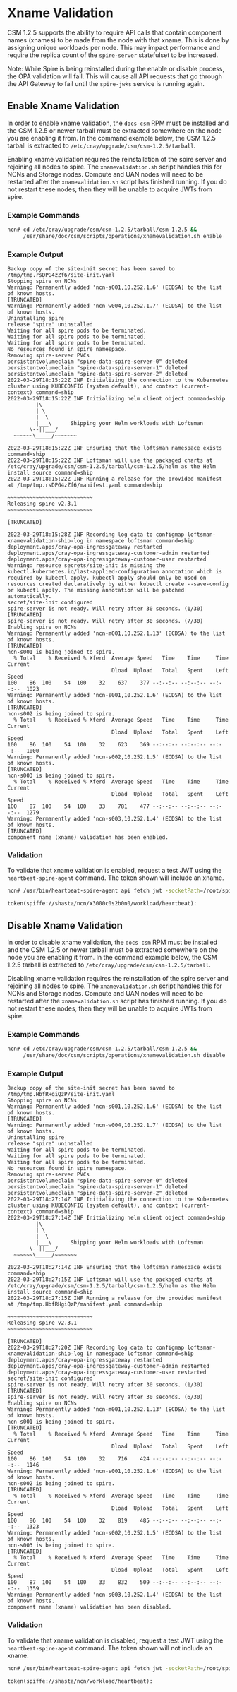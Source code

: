 # Xname Validation

CSM 1.2.5 supports the ability to require API calls that contain component names (xnames) to be
made from the node with that xname. This is done by assigning unique workloads per
node. This may impact performance and require the replica count of the
`spire-server` statefulset to be increased.

Note: While Spire is being reinstalled during the enable or disable process, the
OPA validation will fail. This will cause all API requests that go through the
API Gateway to fail until the `spire-jwks` service is running again.

## Enable Xname Validation

In order to enable xname validation, the `docs-csm` RPM must be installed and the
CSM 1.2.5 or newer tarball must be extracted somewhere on the node you are enabling it
from. In the command example below, the CSM 1.2.5 tarball is extracted to
`/etc/cray/upgrade/csm/csm-1.2.5/tarball`.

Enabling xname validation requires the reinstallation of the spire server and
rejoining all nodes to spire. The `xnamevalidation.sh` script handles this for
NCNs and Storage nodes. Compute and UAN nodes will need to be restarted after
the `xnamevalidation.sh` script has finished running. If you do not restart
these nodes, then they will be unable to acquire JWTs from spire.

### Example Commands

```bash
ncn# cd /etc/cray/upgrade/csm/csm-1.2.5/tarball/csm-1.2.5 &&
     /usr/share/doc/csm/scripts/operations/xnamevalidation.sh enable
```

### Example Output

```screen
Backup copy of the site-init secret has been saved to /tmp/tmp.rsDPG4zZf6/site-init.yaml
Stopping spire on NCNs
Warning: Permanently added 'ncn-s001,10.252.1.6' (ECDSA) to the list of known hosts.
[TRUNCATED]
Warning: Permanently added 'ncn-w004,10.252.1.7' (ECDSA) to the list of known hosts.
Uninstalling spire
release "spire" uninstalled
Waiting for all spire pods to be terminated.
Waiting for all spire pods to be terminated.
Waiting for all spire pods to be terminated.
No resources found in spire namespace.
Removing spire-server PVCs
persistentvolumeclaim "spire-data-spire-server-0" deleted
persistentvolumeclaim "spire-data-spire-server-1" deleted
persistentvolumeclaim "spire-data-spire-server-2" deleted
2022-03-29T18:15:22Z INF Initializing the connection to the Kubernetes cluster using KUBECONFIG (system default), and context (current-context) command=ship
2022-03-29T18:15:22Z INF Initializing helm client object command=ship
         |\
         | \
         |  \
         |___\      Shipping your Helm workloads with Loftsman
       \--||___/
  ~~~~~~\_____/~~~~~~~

2022-03-29T18:15:22Z INF Ensuring that the loftsman namespace exists command=ship
2022-03-29T18:15:22Z INF Loftsman will use the packaged charts at /etc/cray/upgrade/csm/csm-1.2.5/tarball/csm-1.2.5/helm as the Helm install source command=ship
2022-03-29T18:15:22Z INF Running a release for the provided manifest at /tmp/tmp.rsDPG4zZf6/manifest.yaml command=ship

~~~~~~~~~~~~~~~~~~~~~~~~~~~
Releasing spire v2.3.1
~~~~~~~~~~~~~~~~~~~~~~~~~~~

[TRUNCATED]

2022-03-29T18:15:28Z INF Recording log data to configmap loftsman-xnamevalidation-ship-log in namespace loftsman command=ship
deployment.apps/cray-opa-ingressgateway restarted
deployment.apps/cray-opa-ingressgateway-customer-admin restarted
deployment.apps/cray-opa-ingressgateway-customer-user restarted
Warning: resource secrets/site-init is missing the kubectl.kubernetes.io/last-applied-configuration annotation which is required by kubectl apply. kubectl apply should only be used on resources created declaratively by either kubectl create --save-config or kubectl apply. The missing annotation will be patched automatically.
secret/site-init configured
spire-server is not ready. Will retry after 30 seconds. (1/30)
[TRUNCATED]
spire-server is not ready. Will retry after 30 seconds. (7/30)
Enabling spire on NCNs
Warning: Permanently added 'ncn-m001,10.252.1.13' (ECDSA) to the list of known hosts.
[TRUNCATED]
ncn-s001 is being joined to spire.
  % Total    % Received % Xferd  Average Speed   Time    Time     Time  Current
                                 Dload  Upload   Total   Spent    Left  Speed
100    86  100    54  100    32    637    377 --:--:-- --:--:-- --:--:--  1023
Warning: Permanently added 'ncn-s001,10.252.1.6' (ECDSA) to the list of known hosts.
[TRUNCATED]
ncn-s002 is being joined to spire.
  % Total    % Received % Xferd  Average Speed   Time    Time     Time  Current
                                 Dload  Upload   Total   Spent    Left  Speed
100    86  100    54  100    32    623    369 --:--:-- --:--:-- --:--:--  1000
Warning: Permanently added 'ncn-s002,10.252.1.5' (ECDSA) to the list of known hosts.
[TRUNCATED]
ncn-s003 is being joined to spire.
  % Total    % Received % Xferd  Average Speed   Time    Time     Time  Current
                                 Dload  Upload   Total   Spent    Left  Speed
100    87  100    54  100    33    781    477 --:--:-- --:--:-- --:--:--  1279
Warning: Permanently added 'ncn-s003,10.252.1.4' (ECDSA) to the list of known hosts.
[TRUNCATED]
component name (xname) validation has been enabled.
```

### Validation

To validate that xname validation is enabled, request a test JWT using the
`heartbeat-spire-agent` command. The token shown will include an xname.

```bash
ncn# /usr/bin/heartbeat-spire-agent api fetch jwt -socketPath=/root/spire/agent.sock -audience test | head -n1
```

```text
token(spiffe://shasta/ncn/x3000c0s2b0n0/workload/heartbeat):
```

## Disable Xname Validation

In order to disable xname validation, the `docs-csm` RPM must be installed and the
CSM 1.2.5 or newer tarball must be extracted somewhere on the node you are enabling it
from. In the command example below, the CSM 1.2.5 tarball is extracted to
`/etc/cray/upgrade/csm/csm-1.2.5/tarball`.

Disabling xname validation requires the reinstallation of the spire server and
rejoining all nodes to spire. The `xnamevalidation.sh` script handles this for
NCNs and Storage nodes. Compute and UAN nodes will need to be restarted after
the `xnamevalidation.sh` script has finished running. If you do not restart
these nodes, then they will be unable to acquire JWTs from spire.

### Example Commands

```bash
ncn# cd /etc/cray/upgrade/csm/csm-1.2.5/tarball/csm-1.2.5 &&
     /usr/share/doc/csm/scripts/operations/xnamevalidation.sh disable
```

### Example Output

```screen
Backup copy of the site-init secret has been saved to /tmp/tmp.HbfRHgiQzP/site-init.yaml
Stopping spire on NCNs
Warning: Permanently added 'ncn-s001,10.252.1.6' (ECDSA) to the list of known hosts.
[TRUNCATED]
Warning: Permanently added 'ncn-w004,10.252.1.7' (ECDSA) to the list of known hosts.
Uninstalling spire
release "spire" uninstalled
Waiting for all spire pods to be terminated.
Waiting for all spire pods to be terminated.
Waiting for all spire pods to be terminated.
No resources found in spire namespace.
Removing spire-server PVCs
persistentvolumeclaim "spire-data-spire-server-0" deleted
persistentvolumeclaim "spire-data-spire-server-1" deleted
persistentvolumeclaim "spire-data-spire-server-2" deleted
2022-03-29T18:27:14Z INF Initializing the connection to the Kubernetes cluster using KUBECONFIG (system default), and context (current-context) command=ship
2022-03-29T18:27:14Z INF Initializing helm client object command=ship
         |\
         | \
         |  \
         |___\      Shipping your Helm workloads with Loftsman
       \--||___/
  ~~~~~~\_____/~~~~~~~

2022-03-29T18:27:14Z INF Ensuring that the loftsman namespace exists command=ship
2022-03-29T18:27:15Z INF Loftsman will use the packaged charts at /etc/cray/upgrade/csm/csm-1.2.5/tarball/csm-1.2.5/helm as the Helm install source command=ship
2022-03-29T18:27:15Z INF Running a release for the provided manifest at /tmp/tmp.HbfRHgiQzP/manifest.yaml command=ship

~~~~~~~~~~~~~~~~~~~~~~~~~~~
Releasing spire v2.3.1
~~~~~~~~~~~~~~~~~~~~~~~~~~~

[TRUNCATED]
2022-03-29T18:27:20Z INF Recording log data to configmap loftsman-xnamevalidation-ship-log in namespace loftsman command=ship
deployment.apps/cray-opa-ingressgateway restarted
deployment.apps/cray-opa-ingressgateway-customer-admin restarted
deployment.apps/cray-opa-ingressgateway-customer-user restarted
secret/site-init configured
spire-server is not ready. Will retry after 30 seconds. (1/30)
[TRUNCATED]
spire-server is not ready. Will retry after 30 seconds. (6/30)
Enabling spire on NCNs
Warning: Permanently added 'ncn-m001,10.252.1.13' (ECDSA) to the list of known hosts.
ncn-s001 is being joined to spire.
[TRUNCATED]
  % Total    % Received % Xferd  Average Speed   Time    Time     Time  Current
                                 Dload  Upload   Total   Spent    Left  Speed
100    86  100    54  100    32    716    424 --:--:-- --:--:-- --:--:--  1146
Warning: Permanently added 'ncn-s001,10.252.1.6' (ECDSA) to the list of known hosts.
ncn-s002 is being joined to spire.
[TRUNCATED]
  % Total    % Received % Xferd  Average Speed   Time    Time     Time  Current
                                 Dload  Upload   Total   Spent    Left  Speed
100    86  100    54  100    32    819    485 --:--:-- --:--:-- --:--:--  1323
Warning: Permanently added 'ncn-s002,10.252.1.5' (ECDSA) to the list of known hosts.
ncn-s003 is being joined to spire.
[TRUNCATED]
  % Total    % Received % Xferd  Average Speed   Time    Time     Time  Current
                                 Dload  Upload   Total   Spent    Left  Speed
100    87  100    54  100    33    832    509 --:--:-- --:--:-- --:--:--  1359
Warning: Permanently added 'ncn-s003,10.252.1.4' (ECDSA) to the list of known hosts.
component name (xname) validation has been disabled.
```

### Validation

To validate that xname validation is disabled, request a test JWT using the
`heartbeat-spire-agent` command. The token shown will not include an xname.

```bash
ncn# /usr/bin/heartbeat-spire-agent api fetch jwt -socketPath=/root/spire/agent.sock -audience test | head -n1
```

```text
token(spiffe://shasta/ncn/workload/heartbeat):
```
